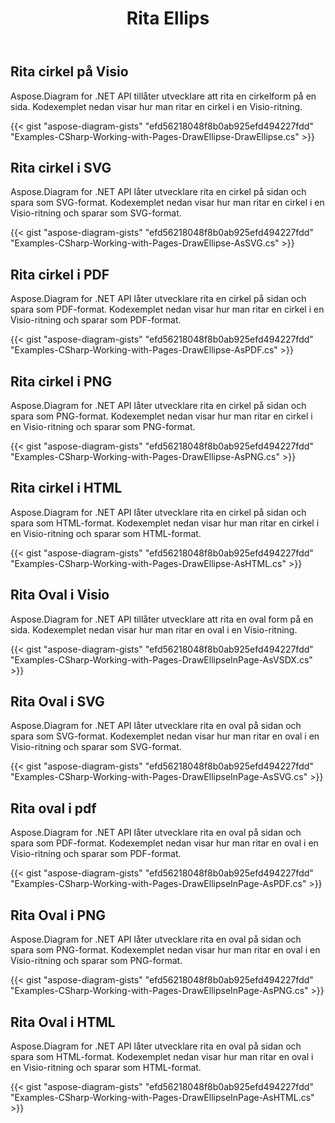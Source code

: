 ﻿---
title: Rita Ellips
type: docs
weight: 20
url: /sv/net/drawing/draw-ellipse
description: Det här avsnittet förklarar hur man ritar ellips, cirkel eller oval på en visio-sida med Aspose.Diagram. Stöd att använda C# för att rita cirkel eller oval och spara som pdf, svg, html, bild, xps och andra format.
---
## **Rita cirkel på Visio**
Aspose.Diagram for .NET API tillåter utvecklare att rita en cirkelform på en sida. Kodexemplet nedan visar hur man ritar en cirkel i en Visio-ritning.

{{< gist "aspose-diagram-gists" "efd56218048f8b0ab925efd494227fdd" "Examples-CSharp-Working-with-Pages-DrawEllipse-DrawEllipse.cs" >}}

## **Rita cirkel i SVG**
Aspose.Diagram for .NET API låter utvecklare rita en cirkel på sidan och spara som SVG-format. Kodexemplet nedan visar hur man ritar en cirkel i en Visio-ritning och sparar som SVG-format.

{{< gist "aspose-diagram-gists" "efd56218048f8b0ab925efd494227fdd" "Examples-CSharp-Working-with-Pages-DrawEllipse-AsSVG.cs" >}}

## **Rita cirkel i PDF**
Aspose.Diagram for .NET API låter utvecklare rita en cirkel på sidan och spara som PDF-format. Kodexemplet nedan visar hur man ritar en cirkel i en Visio-ritning och sparar som PDF-format.

{{< gist "aspose-diagram-gists" "efd56218048f8b0ab925efd494227fdd" "Examples-CSharp-Working-with-Pages-DrawEllipse-AsPDF.cs" >}}

## **Rita cirkel i PNG**
Aspose.Diagram for .NET API låter utvecklare rita en cirkel på sidan och spara som PNG-format. Kodexemplet nedan visar hur man ritar en cirkel i en Visio-ritning och sparar som PNG-format.

{{< gist "aspose-diagram-gists" "efd56218048f8b0ab925efd494227fdd" "Examples-CSharp-Working-with-Pages-DrawEllipse-AsPNG.cs" >}}

## **Rita cirkel i HTML**
Aspose.Diagram for .NET API låter utvecklare rita en cirkel på sidan och spara som HTML-format. Kodexemplet nedan visar hur man ritar en cirkel i en Visio-ritning och sparar som HTML-format.

{{< gist "aspose-diagram-gists" "efd56218048f8b0ab925efd494227fdd" "Examples-CSharp-Working-with-Pages-DrawEllipse-AsHTML.cs" >}}

## **Rita Oval i Visio**
Aspose.Diagram for .NET API tillåter utvecklare att rita en oval form på en sida. Kodexemplet nedan visar hur man ritar en oval i en Visio-ritning.

{{< gist "aspose-diagram-gists" "efd56218048f8b0ab925efd494227fdd" "Examples-CSharp-Working-with-Pages-DrawEllipseInPage-AsVSDX.cs" >}}

## **Rita Oval i SVG**
Aspose.Diagram for .NET API låter utvecklare rita en oval på sidan och spara som SVG-format. Kodexemplet nedan visar hur man ritar en oval i en Visio-ritning och sparar som SVG-format.

{{< gist "aspose-diagram-gists" "efd56218048f8b0ab925efd494227fdd" "Examples-CSharp-Working-with-Pages-DrawEllipseInPage-AsSVG.cs" >}}

## **Rita oval i pdf**
Aspose.Diagram for .NET API låter utvecklare rita en oval på sidan och spara som PDF-format. Kodexemplet nedan visar hur man ritar en oval i en Visio-ritning och sparar som PDF-format.

{{< gist "aspose-diagram-gists" "efd56218048f8b0ab925efd494227fdd" "Examples-CSharp-Working-with-Pages-DrawEllipseInPage-AsPDF.cs" >}}

## **Rita Oval i PNG**
Aspose.Diagram for .NET API låter utvecklare rita en oval på sidan och spara som PNG-format. Kodexemplet nedan visar hur man ritar en oval i en Visio-ritning och sparar som PNG-format.

{{< gist "aspose-diagram-gists" "efd56218048f8b0ab925efd494227fdd" "Examples-CSharp-Working-with-Pages-DrawEllipseInPage-AsPNG.cs" >}}

## **Rita Oval i HTML**
Aspose.Diagram for .NET API låter utvecklare rita en oval på sidan och spara som HTML-format. Kodexemplet nedan visar hur man ritar en oval i en Visio-ritning och sparar som HTML-format.

{{< gist "aspose-diagram-gists" "efd56218048f8b0ab925efd494227fdd" "Examples-CSharp-Working-with-Pages-DrawEllipseInPage-AsHTML.cs" >}}

